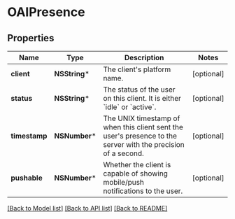 # OAIPresence

## Properties
Name | Type | Description | Notes
------------ | ------------- | ------------- | -------------
**client** | **NSString*** | The client&#39;s platform name.  | [optional] 
**status** | **NSString*** | The status of the user on this client. It is either &#x60;idle&#x60; or &#x60;active&#x60;.  | [optional] 
**timestamp** | **NSNumber*** | The UNIX timestamp of when this client sent the user&#39;s presence to the server with the precision of a second.  | [optional] 
**pushable** | **NSNumber*** | Whether the client is capable of showing mobile/push notifications to the user.  | [optional] 

[[Back to Model list]](../README.md#documentation-for-models) [[Back to API list]](../README.md#documentation-for-api-endpoints) [[Back to README]](../README.md)


